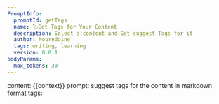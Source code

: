 ```yaml
---
PromptInfo:
  promptId: getTags
  name: 🏷️Get Tags for Your Content
  description: Select a content and Get suggest Tags for it
  author: Noureddine
  tags: writing, learning
  version: 0.0.1
bodyParams:
  max_tokens: 30
---
```

content: 
{{context}}
prompt:
suggest tags for the content in markdown format
tags:
